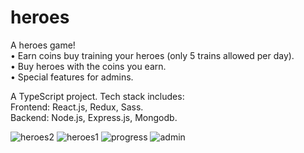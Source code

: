 # heroes
A heroes game!  
• Earn coins buy training your heroes (only 5 trains allowed per day).  
• Buy heroes with the coins you earn.  
• Special features for admins.  

A TypeScript project. Tech stack includes:  
Frontend: React.js, Redux, Sass.  
Backend: Node.js, Express.js, Mongodb.  

![heroes2](https://user-images.githubusercontent.com/84678031/144233450-c95001d5-8070-4f97-9647-740e792f68a4.JPG)
![heroes1](https://user-images.githubusercontent.com/84678031/144233468-52042732-b0e0-4233-b652-364576494dee.JPG)
![progress](https://user-images.githubusercontent.com/84678031/144233778-4ae14c74-8c7a-446e-99bc-4e9b6c489914.png)
![admin](https://user-images.githubusercontent.com/84678031/144233886-8e1b86ab-2cb5-4464-b828-44babe5dd658.png)

